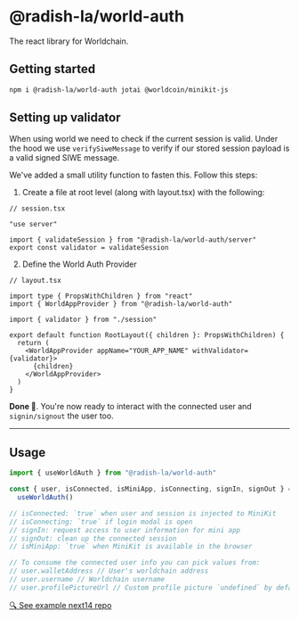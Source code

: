 # @radish-la/world-auth

The react library for Worldchain.

## Getting started

```sh
npm i @radish-la/world-auth jotai @worldcoin/minikit-js
```

## Setting up validator

When using world we need to check if the current session is valid.
Under the hood we use `verifySiweMessage` to verify if our stored session payload is a valid signed SIWE message.

We've added a small utility function to fasten this. Follow this steps:

1. Create a file at root level (along with layout.tsx) with the following:

```tsx
// session.tsx

"use server"

import { validateSession } from "@radish-la/world-auth/server"
export const validator = validateSession
```

2. Define the World Auth Provider

```tsx
// layout.tsx

import type { PropsWithChildren } from "react"
import { WorldAppProvider } from "@radish-la/world-auth"

import { validator } from "./session"

export default function RootLayout({ children }: PropsWithChildren) {
  return (
    <WorldAppProvider appName="YOUR_APP_NAME" withValidator={validator}>
      {children}
    </WorldAppProvider>
  )
}
```

**Done 🥳**. You're now ready to interact with the connected user and `signin/signout` the user too.

---

## Usage

```ts
import { useWorldAuth } from "@radish-la/world-auth"

const { user, isConnected, isMiniApp, isConnecting, signIn, signOut } =
  useWorldAuth()

// isConnected: `true` when user and session is injected to MiniKit
// isConnecting: `true` if login modal is open
// signIn: request access to user information for mini app
// signOut: clean up the connected session
// isMiniApp: `true` when MiniKit is available in the browser

// To consume the connected user info you can pick values from:
// user.walletAddress // User's worldchain address
// user.username // Worldchain username
// user.profilePictureUrl // Custom profile picture `undefined` by default
```

[🔍 See example next14 repo](https://github.com/rabani-to/world/blob/master/packages/template-next-14/app/layout.tsx#L55)
